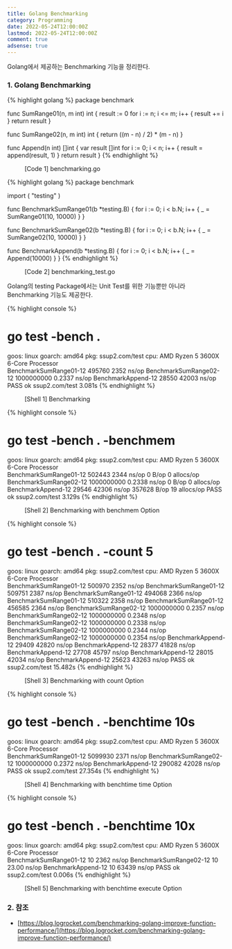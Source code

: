 ```yaml
---
title: Golang Benchmarking
category: Programming
date: 2022-05-24T12:00:00Z
lastmod: 2022-05-24T12:00:00Z
comment: true
adsense: true
---
```


Golang에서 제공하는 Benchmarking 기능을 정리한다.

### 1. Golang Benchmarking

{% highlight golang %}
package benchmark

func SumRange01(n, m int) int {
	result := 0
	for i := n; i <= m; i++ {
		result += i
	}
	return result
}

func SumRange02(n, m int) int {
	return ((m - n) / 2) * (m - n)
}

func Append(n int) []int {
	var result []int
	for i := 0; i < n; i++ {
		result = append(result, 1)
	}
	return result
}
{% endhighlight %}
<figure>
<figcaption class="caption">[Code 1] benchmarking.go</figcaption>
</figure>

{% highlight golang %}
package benchmark

import (
	"testing"
)

func BenchmarkSumRange01(b *testing.B) {
	for i := 0; i < b.N; i++ {
		_ = SumRange01(10, 10000)
	}
}

func BenchmarkSumRange02(b *testing.B) {
	for i := 0; i < b.N; i++ {
		_ = SumRange02(10, 10000)
	}
}

func BenchmarkAppend(b *testing.B) {
	for i := 0; i < b.N; i++ {
		_ = Append(10000)
	}
}
{% endhighlight %}
<figure>
<figcaption class="caption">[Code 2] benchmarking_test.go</figcaption>
</figure>

Golang의 testing Package에서는 Unit Test를 위한 기능뿐만 아니라 Benchmarking 기능도 제공한다.

{% highlight console %}
# go test -bench .
goos: linux
goarch: amd64
pkg: ssup2.com/test
cpu: AMD Ryzen 5 3600X 6-Core Processor             
BenchmarkSumRange01-12            495760              2352 ns/op
BenchmarkSumRange02-12          1000000000               0.2337 ns/op
BenchmarkAppend-12                 28550             42003 ns/op
PASS
ok      ssup2.com/test  3.081s
{% endhighlight %}
<figure>
<figcaption class="caption">[Shell 1] Benchmarking</figcaption>
</figure>

{% highlight console %}
# go test -bench . -benchmem
goos: linux
goarch: amd64
pkg: ssup2.com/test
cpu: AMD Ryzen 5 3600X 6-Core Processor             
BenchmarkSumRange01-12            502443              2344 ns/op               0 B/op          0 allocs/op
BenchmarkSumRange02-12          1000000000               0.2338 ns/op          0 B/op          0 allocs/op
BenchmarkAppend-12                 29546             42306 ns/op          357628 B/op         19 allocs/op
PASS
ok      ssup2.com/test  3.129s
{% endhighlight %}
<figure>
<figcaption class="caption">[Shell 2] Benchmarking with benchmem Option</figcaption>
</figure>

{% highlight console %}
# go test -bench . -count 5 
goos: linux
goarch: amd64
pkg: ssup2.com/test
cpu: AMD Ryzen 5 3600X 6-Core Processor             
BenchmarkSumRange01-12            500970              2352 ns/op
BenchmarkSumRange01-12            509751              2387 ns/op
BenchmarkSumRange01-12            494068              2366 ns/op
BenchmarkSumRange01-12            510322              2358 ns/op
BenchmarkSumRange01-12            456585              2364 ns/op
BenchmarkSumRange02-12          1000000000               0.2357 ns/op
BenchmarkSumRange02-12          1000000000               0.2348 ns/op
BenchmarkSumRange02-12          1000000000               0.2338 ns/op
BenchmarkSumRange02-12          1000000000               0.2344 ns/op
BenchmarkSumRange02-12          1000000000               0.2354 ns/op
BenchmarkAppend-12                 29409             42820 ns/op
BenchmarkAppend-12                 28377             41828 ns/op
BenchmarkAppend-12                 27708             45797 ns/op
BenchmarkAppend-12                 28015             42034 ns/op
BenchmarkAppend-12                 25623             43263 ns/op
PASS
ok      ssup2.com/test  15.482s
{% endhighlight %}
<figure>
<figcaption class="caption">[Shell 3] Benchmarking with count Option</figcaption>
</figure>

{% highlight console %}
# go test -bench . -benchtime 10s
goos: linux
goarch: amd64
pkg: ssup2.com/test
cpu: AMD Ryzen 5 3600X 6-Core Processor             
BenchmarkSumRange01-12           5099930              2371 ns/op
BenchmarkSumRange02-12          1000000000               0.2372 ns/op
BenchmarkAppend-12                290082             42028 ns/op
PASS
ok      ssup2.com/test  27.354s
{% endhighlight %}
<figure>
<figcaption class="caption">[Shell 4] Benchmarking with benchtime time Option</figcaption>
</figure>

{% highlight console %}
# go test -bench . -benchtime 10x
goos: linux
goarch: amd64
pkg: ssup2.com/test
cpu: AMD Ryzen 5 3600X 6-Core Processor             
BenchmarkSumRange01-12                10              2362 ns/op
BenchmarkSumRange02-12                10                23.00 ns/op
BenchmarkAppend-12                    10             63439 ns/op
PASS
ok      ssup2.com/test  0.006s
{% endhighlight %}
<figure>
<figcaption class="caption">[Shell 5] Benchmarking with benchtime execute Option</figcaption>
</figure>

### 2. 참조

* [https://blog.logrocket.com/benchmarking-golang-improve-function-performance/](https://blog.logrocket.com/benchmarking-golang-improve-function-performance/)